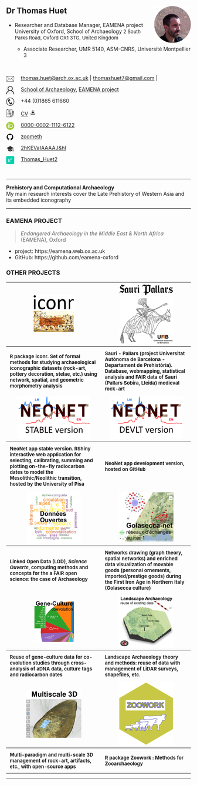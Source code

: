 ## Dr Thomas Huet <img src="img/id-r.png" align="right" width="100" height="100"/>

- Researcher and Database Manager, EAMENA project
University of Oxford, School of Archaeology
<font size="2">2 South Parks Road, Oxford OX1 3TG, United Kingdom</font>

	- Associate Researcher, UMR 5140, ASM-CNRS, Université Montpellier 3

<br>

<img align="left" width="22" height="22" src="img/gmail.png">  thomas.huet@arch.ox.ac.uk | thomashuet7@gmail.com |  

<img align="left" width="22" height="22" src="img/webpro.png">  [School of Archaeology](https://archit.web.ox.ac.uk/people/dr-thomas-huet), [EAMENA project](https://eamena.web.ox.ac.uk/user)

<img align="left" width="22" height="22" src="img/phone.png">  +44 (0)1865 611660

<img align="left" width="22" height="22" src="img/cv.png" alt=" ">  [CV](https://github.com/zoometh/thomashuet/blob/main/cv/cv_english.pdf)         <a href="https://github.com/zoometh/thomashuet.github.io/raw/main/cv/cv_english.pdf" target="_blank"><img src="img/download.png" width="18" height="18" /></a>  

<img align="left" width="22" height="22" src="img/orcid.png" alt=" ">  [0000-0002-1112-6122](https://orcid.org/0000-0002-1112-6122)

<img align="left" width="22" height="22" src="img/github.png" alt=" ">  [zoometh](https://github.com/zoometh)

<img align="left" width="22" height="22" src="img/gscholar.png" alt=" ">  [2hKEVaIAAAAJ&hl](https://scholar.google.fr/citations?user=2hKEVaIAAAAJ&hl=en&oi=sra)

<img align="left" width="22" height="22" src="img/rgate.png" alt=" ">  [Thomas_Huet2](https://www.researchgate.net/profile/Thomas_Huet2)  
  
<br>

---

<p><b> Prehistory and Computational Archaeology </b></span><br> My main research interests cover the Late Prehistory of Western Asia and its embedded iconography </p> 

---

### EAMENA PROJECT
> *Endangered Archaeology in the Middle East & North Africa* (EAMENA), Oxford

<ul>
  <li>project: https://eamena.web.ox.ac.uk</li>
  <li>GitHub: https://github.com/eamena-oxford </li>
</ul>

### OTHER PROJECTS

<font size="2" align="left">
<table style="width:100%">
	<tr align="center">
		<td>
			<a href="https://github.com/zoometh/iconr/#readme" target="_blank">
				<img src="img/prj_iconr.png" width='110px' />
			</a>
		</td><td>
			<a href="https://zoometh.github.io/Sauri" target="_blank">
				<img src="img/prj_sauri.png" width='150px' />
			</a>
		</td>
	</tr><tr>
			  <th style="padding:10px">R package iconr. Set of formal methods for studying archaeological iconographic datasets (rock-art, pottery decoration, stelae, etc.) using network, spatial, and geometric morphometry analysis</th>
			  <th style="padding:10px">  Sauri - Pallars (project Universitat Autònoma de Barcelona - Departament de Prehistòria). Database, webmapping, statistical analysis and FAIR data of Sauri (Pallars Sobira, Lleida) medieval rock-art</th>
	</tr><tr align="center">
		<td>
			<a href="http://shinyserver.cfs.unipi.it:3838/C14/" target="_blank">
				<img src="img/prj_neonet_stable.png" width='200px' />
			</a>
		</td><td>
					<a href="https://github.com/zoometh/neonet#neonet-app--development-version-" target="_blank">
				<img src="img/prj_neonet_dev.png" width='200px' />
			</a>
		</td>
	</tr><tr>
			<th style="padding:10px">NeoNet app stable version. RShiny interactive web application for selecting, calibrating, summing and plotting on-the-fly radiocarbon dates to model the Mesolithic/Neolithic transition, hosted by the University of Pisa</th>
		<th style="padding:10px">NeoNet app development version, hosted on GitHub</th>
		</tr><tr align="center">
      <td>
			<a href="https://zoometh.github.io/LOD" target="_blank">
				<img src="img/prj_lod.png" width='150px' />
			</a>
		</td><td>
			<a href="https://zoometh.github.io/golasecca" target="_blank">
				<img src="img/prj_golasecca.png" width='150px' />
			</a>
		</td>
	</tr>
	<tr>
		<th style="padding:10px">Linked Open Data (LOD), <i>Science Ouverte</i>, computing methods and concepts for the a FAIR open science: the case of Archaeology </th>
		<th style="padding:10px">Networks drawing (graph theory, spatial networks) and enriched data visualization of movable goods (personal ornements, imported/prestige goods) during the First Iron Age in Northern Italy (Golasecca culture)</th>
	</tr><tr align="center">
		<td>
			<a href="https://zoometh.github.io/aDNA" target="_blank">
				<img src="img/prj_gene_culture.png" width='110px' />
			</a>
		</td><td>
			<a href="https://zoometh.github.io/popland" target="_blank">
				<img src="img/prj_landscape_archaeology.png" width='150px' />
			</a>
		</td>
	</tr><tr>
		<th style="padding:10px">Reuse of gene-culture data for co-evolution studies through cross-analysis of aDNA data, culture tags and radiocarbon dates</th>
		<th style="padding:10px">Landscape Archaeology theory and methods: reuse of data with management of LiDAR surveys, shapefiles, etc.</th>
	</tr><tr align="center">
		<td>
			<a href="https://zoometh.github.io/rockart" target="_blank">
				<img src="img/prj_rockart.png" width='150px' />
			</a>
		</td><td>
			<a href="https://github.com/zoometh/zoowork" target="_blank">
				<img src="img/prj_zoowork.png" width='150px' />
			</a>
		</td>
	</tr><tr>
		    <th style="padding:10px">Multi-paradigm and multi-scale 3D management of rock-art, artifacts, etc., with open-source apps</th>
		<th style="padding:10px">R package Zoowork : Methods for Zooarchaeology</th>
</table>
</font>
  
---
